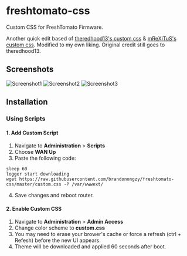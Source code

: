 # freshtomato-css
Custom CSS for FreshTomato Firmware.

Another quick edit based of [theredhood13's custom css](https://github.com/theredhood13/tomato-css) & [mReXiTuS's custom css](https://github.com/mReXiTuS/tomato-design). 
Modified to my own liking.
Original credit still goes to theredhood13.

## Screenshots
![Screenshot1](https://raw.githubusercontent.com/brandonongzy/freshtomato-css/master/screenshot1.png)
![Screenshot2](https://raw.githubusercontent.com/brandonongzy/freshtomato-css/master/screenshot2.png)
![Screenshot3](https://raw.githubusercontent.com/brandonongzy/freshtomato-css/master/screenshot3.png)

## Installation

### Using Scripts

#### 1. Add Custom Script
1. Navigate to __Administration__ > __Scripts__
2. Choose __WAN Up__
3. Paste the following code: 

```
sleep 60
logger start downloading
wget https://raw.githubusercontent.com/brandonongzy/freshtomato-css/master/custom.css -P /var/wwwext/
```

4. Save changes and reboot router. 

#### 2. Enable Custom CSS
1. Navigate to __Administration__ > __Admin Access__
2. Change color scheme to __custom.css__
4. You may need to erase your brower's cache or force a refresh (ctrl + Refesh) before the new UI appears.
5. Theme will be downloaded and applied 60 seconds after boot.
